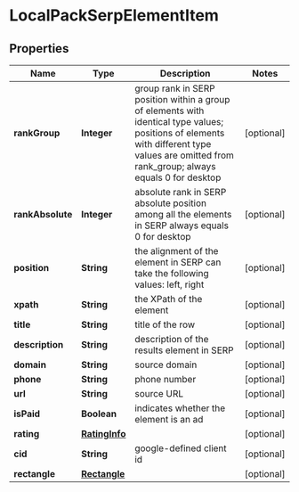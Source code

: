 

# LocalPackSerpElementItem


## Properties

| Name | Type | Description | Notes |
|------------ | ------------- | ------------- | -------------|
|**rankGroup** | **Integer** | group rank in SERP position within a group of elements with identical type values; positions of elements with different type values are omitted from rank_group; always equals 0 for desktop |  [optional] |
|**rankAbsolute** | **Integer** | absolute rank in SERP absolute position among all the elements in SERP always equals 0 for desktop |  [optional] |
|**position** | **String** | the alignment of the element in SERP can take the following values: left, right |  [optional] |
|**xpath** | **String** | the XPath of the element |  [optional] |
|**title** | **String** | title of the row |  [optional] |
|**description** | **String** | description of the results element in SERP |  [optional] |
|**domain** | **String** | source domain |  [optional] |
|**phone** | **String** | phone number |  [optional] |
|**url** | **String** | source URL |  [optional] |
|**isPaid** | **Boolean** | indicates whether the element is an ad |  [optional] |
|**rating** | [**RatingInfo**](RatingInfo.md) |  |  [optional] |
|**cid** | **String** | google-defined client id |  [optional] |
|**rectangle** | [**Rectangle**](Rectangle.md) |  |  [optional] |



